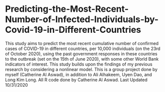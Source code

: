 # Predicting-the-Most-Recent-Number-of-Infected-Individuals-by-Covid-19-in-Different-Countries
This study aims to predict the most recent cumulative number of confirmed cases of COVID-19 in different countries, per 10,000 individuals (on the 23rd of October 2020), using the past government responses in these countries to the outbreak (set on the 15th of June 2020), with some other World Bank indicators of interest. This study builds upon the findings of my previous research by considering a nonlinear model. This is a group project done by myself (Catherine Al Aswad), in addition to Ali Alhakeem, Uyen Dao, and Long Kim Long. All R code done by Catherine Al Aswad. Last Updated 10/31/2020
